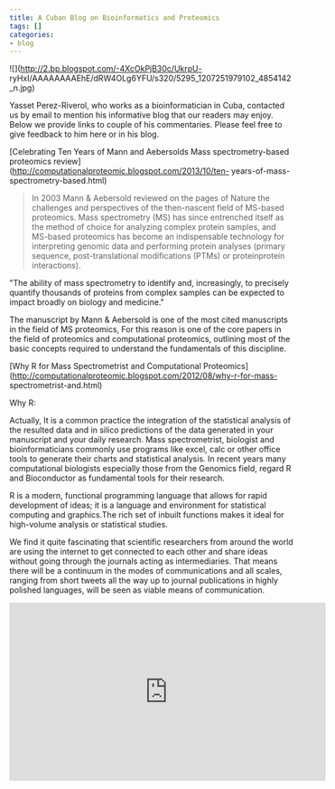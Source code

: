 ```yaml
---
title: A Cuban Blog on Bioinformatics and Proteomics
tags: []
categories:
- blog
---
```

![](http://2.bp.blogspot.com/-4XcOkPjB30c/UkrpU-
ryHxI/AAAAAAAAEhE/dRW4OLg6YFU/s320/5295_1207251979102_4854142_n.jpg)
<!--more-->

Yasset Perez-Riverol, who works as a bioinformatician in Cuba, contacted us by
email to mention his informative blog that our readers may enjoy. Below we
provide links to couple of his commentaries. Please feel free to give feedback
to him here or in his blog.

[Celebrating Ten Years of Mann and Aebersolds Mass spectrometry-based
proteomics review](http://computationalproteomic.blogspot.com/2013/10/ten-
years-of-mass-spectrometry-based.html)

> In 2003 Mann & Aebersold reviewed on the pages of Nature the challenges and
perspectives of the then-nascent field of MS-based proteomics. Mass
spectrometry (MS) has since entrenched itself as the method of choice for
analyzing complex protein samples, and MS-based proteomics has become an
indispensable technology for interpreting genomic data and performing protein
analyses (primary sequence, post-translational modifications (PTMs) or
proteinprotein interactions).

"The ability of mass spectrometry to identify and, increasingly, to precisely
quantify thousands of proteins from complex samples can be expected to impact
broadly on biology and medicine."

The manuscript by Mann & Aebersold is one of the most cited manuscripts in the
field of MS proteomics, For this reason is one of the core papers in the field
of proteomics and computational proteomics, outlining most of the basic
concepts required to understand the fundamentals of this discipline.

[Why R for Mass Spectrometrist and Computational
Proteomics](http://computationalproteomic.blogspot.com/2012/08/why-r-for-mass-
spectrometrist-and.html)

>

Why R:

Actually, It is a common practice the integration of the statistical analysis
of the resulted data and in silico predictions of the data generated in your
manuscript and your daily research. Mass spectrometrist, biologist and
bioinformaticians commonly use programs like excel, calc or other office tools
to generate their charts and statistical analysis. In recent years many
computational biologists especially those from the Genomics field, regard R
and Bioconductor as fundamental tools for their research.

R is a modern, functional programming language that allows for rapid
development of ideas; it is a language and environment for statistical
computing and graphics.The rich set of inbuilt functions makes it ideal for
high-volume analysis or statistical studies.

We find it quite fascinating that scientific researchers from around the world
are using the internet to get connected to each other and share ideas without
going through the journals acting as intermediaries. That means there will be
a continuum in the modes of communications and all scales, ranging from short
tweets all the way up to journal publications in highly polished languages,
will be seen as viable means of communication.

<iframe width="560" height="315" src="http://www.youtube.com/embed/G_GBwuYuOOs" frameborder="0"> </iframe>
